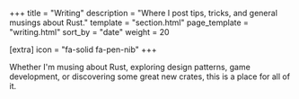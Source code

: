 +++
title = "Writing"
description = "Where I post tips, tricks, and general musings about Rust."
template = "section.html"
page_template = "writing.html"
sort_by = "date"
weight = 20

[extra]
icon = "fa-solid fa-pen-nib"
+++

Whether I'm musing about Rust, exploring design patterns, game development,
or discovering some great new crates, this is a place for all of it.